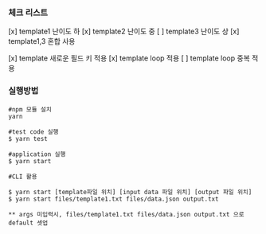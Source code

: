 ### 체크 리스트

[x] template1 난이도 하
[x] template2 난이도 중
[ ] template3 난이도 상
[x] template1,3 혼합 사용

[x] template 새로운 필드 키 적용
[x] template loop 적용
[ ] template loop 중복 적용

### 실행방법

```
#npm 모듈 설치
yarn

#test code 실행
$ yarn test

#application 실행
$ yarn start

#CLI 활용

$ yarn start [template파일 위치] [input data 파일 위치] [output 파일 위치]
$ yarn start files/template1.txt files/data.json output.txt

** args 미입력시, files/template1.txt files/data.json output.txt 으로 default 셋업
```
